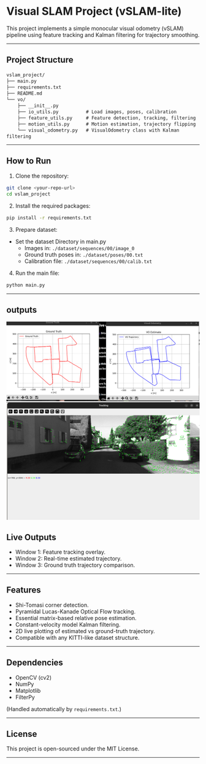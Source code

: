 # Visual SLAM Project (vSLAM-lite)

This project implements a simple monocular visual odometry (vSLAM) pipeline using feature tracking and Kalman filtering for trajectory smoothing.

---

##  Project Structure

```
vslam_project/
├── main.py
├── requirements.txt
├── README.md
└── vo/
    ├── __init__.py
    ├── io_utils.py          # Load images, poses, calibration
    ├── feature_utils.py     # Feature detection, tracking, filtering
    ├── motion_utils.py      # Motion estimation, trajectory flipping
    └── visual_odometry.py   # VisualOdometry class with Kalman filtering
```

---

##  How to Run

1. Clone the repository:

```bash
git clone <your-repo-url>
cd vslam_project
```

2. Install the required packages:

```bash
pip install -r requirements.txt
```

3. Prepare dataset:
- Set the dataset Directory in main.py
  - Images in: `./dataset/sequences/00/image_0`
  - Ground truth poses in: `./dataset/poses/00.txt`
  - Calibration file: `./dataset/sequences/00/calib.txt`

4. Run the main file:

```bash
python main.py
```

---
## outputs
![tracking points](https://github.com/oscarpoudel/VSLAM_light/blob/main/image/1.png)
![vslam](https://github.com/oscarpoudel/VSLAM_light/blob/main/image/2.png)


##  Live Outputs

- Window 1: Feature tracking overlay.
- Window 2: Real-time estimated trajectory.
- Window 3: Ground truth trajectory comparison.

---

##  Features

- Shi-Tomasi corner detection.
- Pyramidal Lucas-Kanade Optical Flow tracking.
- Essential matrix-based relative pose estimation.
- Constant-velocity model Kalman filtering.
- 2D live plotting of estimated vs ground-truth trajectory.
- Compatible with any KITTI-like dataset structure.

---

##  Dependencies

- OpenCV (cv2)
- NumPy
- Matplotlib
- FilterPy

(Handled automatically by `requirements.txt`.)

---

##  License

This project is open-sourced under the MIT License.

---

